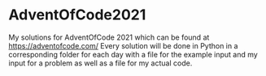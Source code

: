 # AdventOfCode2021
My solutions for AdventOfCode 2021 which can be found at https://adventofcode.com/ 
Every solution will be done in Python in a corresponding folder for each day with a file 
for the example input and my input for a problem as well as a file for my actual code.

